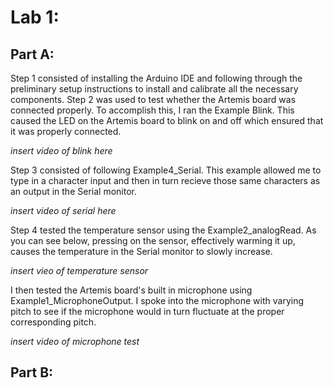 # Lab 1:

## Part A:

Step 1 consisted of installing the Arduino IDE and following through the preliminary setup instructions to install and calibrate all the necessary components. Step 2 was used to test whether the Artemis board was connected properly. To accomplish this, I ran the Example Blink. This caused the LED on the Artemis board to blink on and off which ensured that it was properly connected. 

*insert video of blink here*

Step 3 consisted of following Example4_Serial. This example allowed me to type in a character input and then in turn recieve those same characters as an output in the Serial monitor. 

*insert video of serial here*

Step 4 tested the temperature sensor using the Example2_analogRead. As you can see below, pressing on the sensor, effectively warming it up, causes the temperature in the Serial monitor to slowly increase. 

*insert vieo of temperature sensor*

I then tested the Artemis board's built in microphone using Example1_MicrophoneOutput. I spoke into the microphone with varying pitch to see if the microphone would in turn fluctuate at the proper corresponding pitch.

*insert video of microphone test*

## Part B:

